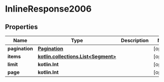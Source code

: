 
# InlineResponse2006

## Properties
| Name | Type | Description | Notes |
| ------------ | ------------- | ------------- | ------------- |
| **pagination** | [**Pagination**](Pagination.md) |  |  [optional] |
| **items** | [**kotlin.collections.List&lt;Segment&gt;**](Segment.md) |  |  [optional] |
| **limit** | **kotlin.Int** |  |  [optional] |
| **page** | **kotlin.Int** |  |  [optional] |



